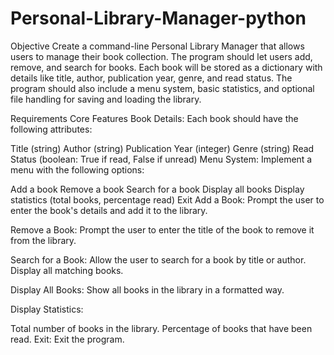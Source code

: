 # Personal-Library-Manager-python

Objective Create a command-line Personal Library Manager that allows users to manage their book collection. The program should let users add, remove, and search for books. Each book will be stored as a dictionary with details like title, author, publication year, genre, and read status. The program should also include a menu system, basic statistics, and optional file handling for saving and loading the library.

Requirements Core Features Book Details: Each book should have the following attributes:

Title (string) Author (string) Publication Year (integer) Genre (string) Read Status (boolean: True if read, False if unread) Menu System: Implement a menu with the following options:

Add a book Remove a book Search for a book Display all books Display statistics (total books, percentage read) Exit Add a Book: Prompt the user to enter the book's details and add it to the library.

Remove a Book: Prompt the user to enter the title of the book to remove it from the library.

Search for a Book: Allow the user to search for a book by title or author. Display all matching books.

Display All Books: Show all books in the library in a formatted way.

Display Statistics:

Total number of books in the library. Percentage of books that have been read. Exit: Exit the program.

